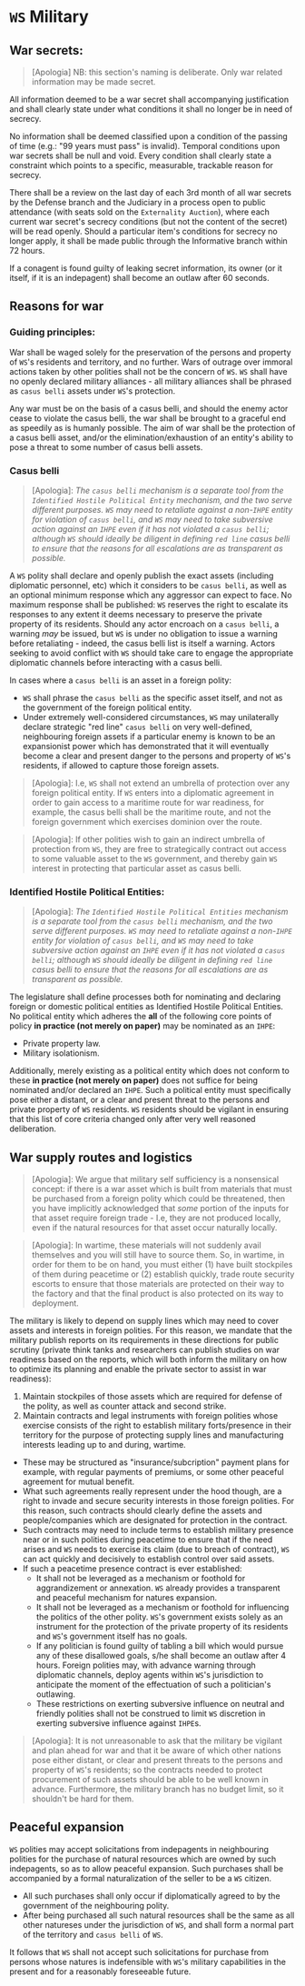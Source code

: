 # `WS` Military

## War secrets:

> [Apologia] NB: this section's naming is deliberate. Only war related information may be made secret.

All information deemed to be a war secret shall accompanying justification and shall clearly state under what conditions it shall no longer be in need of secrecy.

No information shall be deemed classified upon a condition of the passing of time (e.g.: "99 years must pass" is invalid). Temporal conditions upon war secrets shall be null and void. Every condition shall clearly state a constraint which points to a specific, measurable, trackable reason for secrecy.

There shall be a review on the last day of each 3rd month of all war secrets by the Defense branch and the Judiciary in a process open to public attendance (with seats sold on the `Externality Auction`), where each current war secret's secrecy conditions (but not the content of the secret) will be read openly. Should a particular item's conditions for secrecy no longer apply, it shall be made public through the Informative branch within 72 hours.

If a conagent is found guilty of leaking secret information, its owner (or it itself, if it is an indepagent) shall become an outlaw after 60 seconds.

## Reasons for war

### Guiding principles:

War shall be waged solely for the preservation of the persons and property of `WS`'s residents and territory, and no further. Wars of outrage over immoral actions taken by other polities shall not be the concern of `WS`. `WS` shall have no openly declared military alliances - all military alliances shall be phrased as `casus belli` assets under `WS`'s protection.

Any war must be on the basis of a casus belli, and should the enemy actor cease to violate the casus belli, the war shall be brought to a graceful end as speedily as is humanly possible. The aim of war shall be the protection of a casus belli asset, and/or the elimination/exhaustion of an entity's ability to pose a threat to some number of casus belli assets.

### Casus belli

> [Apologia]: *The `casus belli` mechanism is a separate tool from the `Identified Hostile Political Entity` mechanism, and the two serve different purposes. `WS` may need to retaliate against a non-`IHPE` entity for violation of `casus belli`, and `WS` may need to take subversive action against an `IHPE` even if it has not violated a `casus belli`; although `WS` should ideally be diligent in defining `red line` casus belli to ensure that the reasons for all escalations are as transparent as possible.*

A `WS` polity shall declare and openly publish the exact assets (including diplomatic personnel, etc) which it considers to be `casus belli`, as well as an optional minimum response which any aggressor can expect to face. No maximum response shall be published: `WS` reserves the right to escalate its responses to any extent it deems necessary to preserve the private property of its residents. Should any actor encroach on a `casus belli`, a warning *may* be issued, but `WS` is under no obligation to issue a warning before retaliating - indeed, the casus belli list is itself a warning. Actors seeking to avoid conflict with `WS` should take care to engage the appropriate diplomatic channels before interacting with a casus belli.

In cases where a `casus belli` is an asset in a foreign polity:
- `WS` shall phrase the `casus belli` as the specific asset itself, and not as the government of the foreign political entity.
- Under extremely well-considered circumstances, `WS` may unilaterally declare strategic "red line" `casus belli` on very well-defined, neighbouring foreign assets if a particular enemy is known to be an expansionist power which has demonstrated that it will eventually become a clear and present danger to the persons and property of `WS`'s residents, if allowed to capture those foreign assets.

> [Apologia]: I.e, `WS` shall not extend an umbrella of protection over any foreign political entity. If `WS` enters into a diplomatic agreement in order to gain access to a maritime route for war readiness, for example, the casus belli shall be the maritime route, and not the foreign government which exercises dominion over the route.

> [Apologia]: If other polities wish to gain an indirect umbrella of protection from `WS`, they are free to strategically contract out access to some valuable asset to the `WS` government, and thereby gain `WS` interest in protecting that particular asset as casus belli.

### Identified Hostile Political Entities:

> [Apologia]: *The `Identified Hostile Political Entities` mechanism is a separate tool from the `casus belli` mechanism, and the two serve different purposes. `WS` may need to retaliate against a non-`IHPE` entity for violation of `casus belli`, and `WS` may need to take subversive action against an `IHPE` even if it has not violated a `casus belli`; although `WS` should ideally be diligent in defining `red line` casus belli to ensure that the reasons for all escalations are as transparent as possible.*

The legislature shall define processes both for nominating and declaring foreign or domestic political entities as Identified Hostile Political Entities. No political entity which adheres the **all** of the following core points of policy **in practice (not merely on paper)** may be nominated as an `IHPE`:
- Private property law.
- Military isolationism.

Additionally, merely existing as a political entity which does not conform to these **in practice (not merely on paper)** does not suffice for being nominated and/or declared an `IHPE`. Such a political entity must specifically pose either a distant, or a clear and present threat to the persons and private property of `WS` residents. `WS` residents should be vigilant in ensuring that this list of core criteria changed only after very well reasoned deliberation.

## War supply routes and logistics

> [Apologia]: We argue that military self sufficiency is a nonsensical concept: if there is a war asset which is built from materials that must be purchased from a foreign polity which could be threatened, then you have implicitly acknowledged that *some* portion of the inputs for that asset require foreign trade - I.e, they are not produced locally, even if the natural resources for that asset occur naturally locally.

> [Apologia]: In wartime, these materials will not suddenly avail themselves and you will still have to source them. So, in wartime, in order for them to be on hand, you must either (1) have built stockpiles of them during peacetime or (2) establish quickly, trade route security escorts to ensure that those materials are protected on their way to the factory and that the final product is also protected on its way to deployment.

The military is likely to depend on supply lines which may need to cover assets and interests in foreign polities. For this reason, we mandate that the military publish reports on its requirements in these directions for public scrutiny (private think tanks and researchers can publish studies on war readiness based on the reports, which will both inform the military on how to optimize its planning and enable the private sector to assist in war readiness):

1. Maintain stockpiles of those assets which are required for defense of the polity, as well as counter attack and second strike.
2. Maintain contracts and legal instruments with foreign polities whose exercise consists of the right to establish military forts/presence in their territory for the purpose of protecting supply lines and manufacturing interests leading up to and during, wartime.
  - These may be structured as "insurance/subcription" payment plans for example, with regular payments of premiums, or some other peaceful agreement for mutual benefit.
  - What such agreements really represent under the hood though, are a right to invade and secure security interests in those foreign polities. For this reason, such contracts should clearly define the assets and people/companies which are designated for protection in the contract.
  - Such contracts may need to include terms to establish military presence near or in such polities during peacetime to ensure that if the need arises and `WS` needs to exercise its claim (due to breach of contract), `WS` can act quickly and decisively to establish control over said assets.
  - If such a peacetime presence contract is ever established:
    - It shall not be leveraged as a mechanism or foothold for aggrandizement or annexation. `WS` already provides a transparent and peaceful mechanism for natures expansion.
    - It shall not be leveraged as a mechanism or foothold for influencing the politics of the other polity. `WS`'s government exists solely as an instrument for the protection of the private property of its residents and `WS`'s government itself has no goals.
    - If any politician is found guilty of tabling a bill which would pursue any of these disallowed goals, s/he shall become an outlaw after 4 hours. Foreign polities may, with advance warning through diplomatic channels, deploy agents within `WS`'s jurisdiction to anticipate the moment of the effectuation of such a politician's outlawing.
    - These restrictions on exerting subversive influence on neutral and friendly polities shall not be construed to limit `WS` discretion in exerting subversive influence against `IHPE`s.

> [Apologia]: It is not unreasonable to ask that the military be vigilant and plan ahead for war and that it be aware of which other nations pose either distant, or clear and present threats to the persons and property of `WS`'s residents; so the contracts needed to protect procurement of such assets should be able to be well known in advance. Furthermore, the military branch has no budget limit, so it shouldn't be hard for them.

## Peaceful expansion

`WS` polities may accept solicitations from indepagents in neighbouring polities for the purchase of natural resources which are owned by such indepagents, so as to allow peaceful expansion. Such purchases shall be accompanied by a formal naturalization of the seller to be a `WS` citizen.

- All such purchases shall only occur if diplomatically agreed to by the government of the neighbouring polity.
- After being purchased all such natural resources shall be the same as all other natureses under the jurisdiction of `WS`, and shall form a normal part of the territory and `casus belli` of `WS`.

It follows that `WS` shall not accept such solicitations for purchase from persons whose natures is indefensible with `WS`'s military capabilities in the present and for a reasonably foreseeable future.
